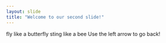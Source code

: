 ```yaml
---
layout: slide
title: "Welcome to our second slide!"
---
```

fly like a butterfly sting like a bee
Use the left arrow to go back!
